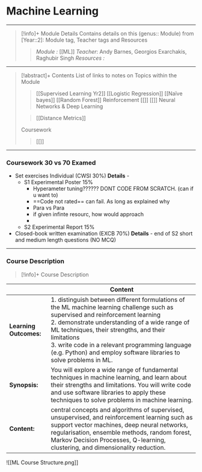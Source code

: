 # Machine Learning 
---
> [!info]+ Module Details
> Contains details on this (genus:: Module) from [Year::2]: Module tag, Teacher tags and Resources 
> > *Module :* [[ML]]
> > *Teacher*: Andy Barnes, Georgios Exarchakis, Raghubir Singh
> > *Resources :*

---
> [!abstract]+ Contents
> List of links to notes on Topics within the Module
> 
> > [[Supervised Learning Yr2]]
> > [[Logistic Regression]]
> > [[Naïve bayes]]
> > [[Random Forest]]
> > Reinforcement 
> > [[]]
> > [[]]
> > Neural Networks & Deep Learning
> 
> > [[Distance Metrics]]
> 
> Coursework
> > [[]]
> 


---
### Coursework 30 vs 70 Examed
- Set exercises Individual (CWSI 30%)
	**Details** -  
	- S1 Experimental Poster 15%
		- Hyperameter tuning?????? 
		  DONT CODE FROM SCRATCH. (can if u want to) 
		- ==Code not rated== can fail. As long as explained why 
		- Para vs Para 
		- if given infinte resourc, how would approach
		- 
	- S2 Experimental Report 15%
- Closed-book written examination (EXCB 70%)
	**Details** - end of S2  short and medium length questions (NO MCQ)
---
### Course Description

> [!info]+  Course Description
> 
|                        | Content                                                                                                                                                                                                                                                                                                                                                             |
| ---------------------- | ------------------------------------------------------------------------------------------------------------------------------------------------------------------------------------------------------------------------------------------------------------------------------------------------------------------------------------------------------------------- |
| **Learning Outcomes:** | 1. distinguish between different formulations of the ML machine learning challenge such as supervised and reinforcement learning<br>2. demonstrate understanding of a wide range of ML techniques, their strengths, and their limitations <br>3. write code in a relevant programming language (e.g. Python) and employ software libraries to solve problems in ML. |
| **Synopsis:**          | You will explore a wide range of fundamental techniques in machine learning, and learn about their strengths and limitations. You will write code and use software libraries to apply these techniques to solve problems in machine learning.                                                                                                                       |
| **Content:**           | central concepts and algorithms of supervised, unsupervised, and reinforcement learning such as support vector machines, deep neural networks, regularisation, ensemble methods, random forest, Markov Decision Processes, Q-learning, clustering, and dimensionality reduction.                                                                                    |

![[ML Course Structure.png]]


